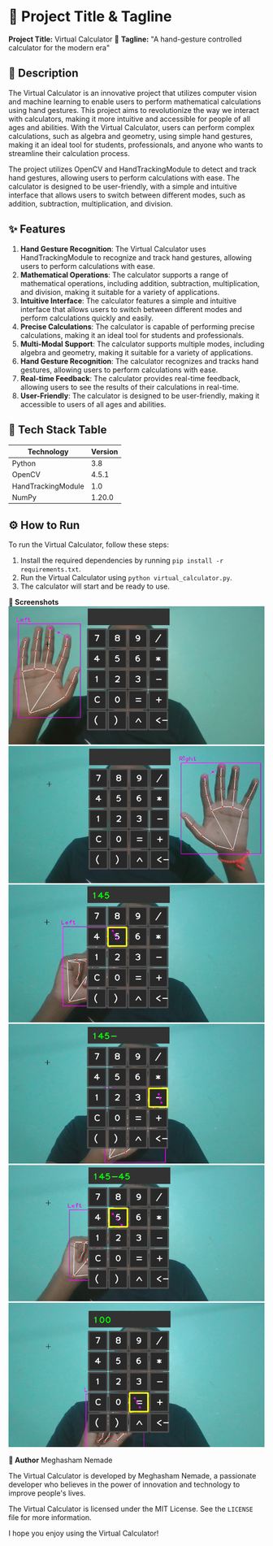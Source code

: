 **🚀 Project Title & Tagline**
================================

**Project Title:** Virtual Calculator 👋
**Tagline:** "A hand-gesture controlled calculator for the modern era"

**📖 Description**
---------------

The Virtual Calculator is an innovative project that utilizes computer vision and machine learning to enable users to perform mathematical calculations using hand gestures. This project aims to revolutionize the way we interact with calculators, making it more intuitive and accessible for people of all ages and abilities. With the Virtual Calculator, users can perform complex calculations, such as algebra and geometry, using simple hand gestures, making it an ideal tool for students, professionals, and anyone who wants to streamline their calculation process.

The project utilizes OpenCV and HandTrackingModule to detect and track hand gestures, allowing users to perform calculations with ease. The calculator is designed to be user-friendly, with a simple and intuitive interface that allows users to switch between different modes, such as addition, subtraction, multiplication, and division.

**✨ Features**
-------------

1. **Hand Gesture Recognition**: The Virtual Calculator uses HandTrackingModule to recognize and track hand gestures, allowing users to perform calculations with ease.
2. **Mathematical Operations**: The calculator supports a range of mathematical operations, including addition, subtraction, multiplication, and division, making it suitable for a variety of applications.
3. **Intuitive Interface**: The calculator features a simple and intuitive interface that allows users to switch between different modes and perform calculations quickly and easily.
4. **Precise Calculations**: The calculator is capable of performing precise calculations, making it an ideal tool for students and professionals.
5. **Multi-Modal Support**: The calculator supports multiple modes, including algebra and geometry, making it suitable for a variety of applications.
6. **Hand Gesture Recognition**: The calculator recognizes and tracks hand gestures, allowing users to perform calculations with ease.
7. **Real-time Feedback**: The calculator provides real-time feedback, allowing users to see the results of their calculations in real-time.
8. **User-Friendly**: The calculator is designed to be user-friendly, making it accessible to users of all ages and abilities.

**🧰 Tech Stack Table**
--------------------

| Technology | Version |
| --- | --- |
| Python | 3.8 |
| OpenCV | 4.5.1 |
| HandTrackingModule | 1.0 |
| NumPy | 1.20.0 |


**⚙️ How to Run**
----------------

To run the Virtual Calculator, follow these steps:

1. Install the required dependencies by running `pip install -r requirements.txt`.
2. Run the Virtual Calculator using `python virtual_calculator.py`.
3. The calculator will start and be ready to use.

**📸 Screenshots**
![App Screenshot](screenshots/scr1.png)
![App Screenshot](screenshots/scr2.png)
![App Screenshot](screenshots/scr3.png)
![App Screenshot](screenshots/scr4.png)
![App Screenshot](screenshots/scr5.png)
![App Screenshot](screenshots/scr6.png)

**👤 Author**
Meghasham Nemade

The Virtual Calculator is developed by Meghasham Nemade, a passionate developer who believes in the power of innovation and technology to improve people's lives.

The Virtual Calculator is licensed under the MIT License. See the `LICENSE` file for more information.

I hope you enjoy using the Virtual Calculator!
